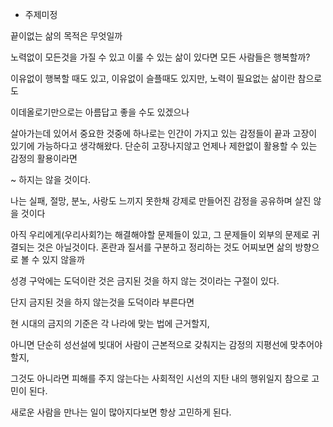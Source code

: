 * 주제미정

끝이없는 삶의 목적은 무엇일까

노력없이 모든것을 가질 수 있고 이룰 수 있는 삶이 있다면 모든 사람들은 행복할까?

이유없이 행복할 때도 있고, 이유없이 슬플때도 있지만, 노력이 필요없는 삶이란 참으로도 

이데올로기만으로는 아름답고 좋을 수도 있겠으나

살아가는데 있어서 중요한 것중에 하나로는 인간이 가지고 있는 감정들이 끝과 고장이 있기에 가능하다고 생각해왔다. 단순히 고장나지않고 언제나 제한없이 활용할 수 있는 감정의 활용이라면

~ 하지는 않을 것이다.


나는 실패, 절망, 분노, 사랑도 느끼지 못한채 강제로 만들어진 감정을 공유하며 살진 않을 것이다

아직 우리에게(우리사회?)는 해결해야할 문제들이 있고, 그 문제들이 외부의 문제로 귀결되는 것은 아닐것이다. 혼란과 질서를 구분하고 정리하는 것도 어찌보면 삶의 방향으로 볼 수 있지 않을까


성경 구악에는 도덕이란 것은 금지된 것을 하지 않는 것이라는 구절이 있다.

단지 금지된 것을 하지 않는것을 도덕이라 부른다면 

현 시대의 금지의 기준은 각 나라에 맞는 법에 근거할지,

아니면 단순히 성선설에 빚대어 사람이 근본적으로 갖춰지는 감정의 지평선에 맞추어야할지,

그것도 아니라면 피해를 주지 않는다는 사회적인 시선의 지탄 내의 행위일지 참으로 고민이 된다.


새로운 사람을 만나는 일이 많아지다보면 항상 고민하게 된다.
